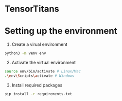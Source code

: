# TensorTitans

# Setting up the environment

1. Create a virual environment

```bash
python3 -m venv env
```

2. Activate the virtual environment

```bash
source env/bin/activate # Linux/Mac
.\env\Scripts\activate # Windows
```

3. Install required packages

```bash
pip install -r requirements.txt
```

